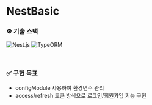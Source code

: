 # NestBasic

### ⚙️ 기술 스택

![Nest.js](https://img.shields.io/badge/nest.js-E0234E?style=for-the-badge&logo=Nest.js.js&logoColor=white)
![TypeORM](https://img.shields.io/badge/typeorm-262627?style=for-the-badge&logo=typeorm&logoColor=white)

<br>

### ✅ 구현 목표

- configModule 사용하여 환경변수 관리
- access/refresh 토큰 방식으로 로그인/회원가입 기능 구현
